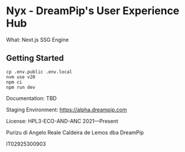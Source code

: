 # Nyx - DreamPip's User Experience Hub

What: Next.js SSG Engine

## Getting Started

```
cp .env.public .env.local
nvm use v20
npm ci
npm run dev
```

Documentation: TBD

Staging Environment: https://alpha.dreampip.com

License: HPL3-ECO-AND-ANC 2021—Present

Purizu di Angelo Reale Caldeira de Lemos dba DreamPip

IT02925300903

